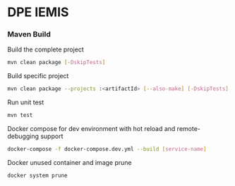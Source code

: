 # DPE IEMIS

### Maven Build

Build the complete project

```bash
mvn clean package [-DskipTests]
```
	
Build specific project
	
```bash
mvn clean package --projects :<artifactId> [--also-make] [-DskipTests]
```
	
Run unit test
	
```bash
mvn test
```

Docker compose for dev environment with hot reload and remote-debugging support

```bash
docker-compose -f docker-compose.dev.yml --build [service-name]
```

Docker unused container and image prune

```bash
docker system prune
```
